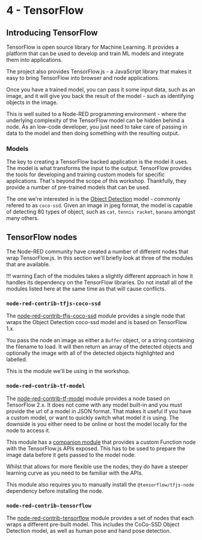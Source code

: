 # 4 - TensorFlow

## Introducing TensorFlow

TensorFlow is open source library for Machine Learning. It provides a platform
that can be used to develop and train ML models and integrate them into applications.

The project also provides TensorFlow.js - a JavaScript library that makes it
easy to bring TensorFlow into browser and node applications.

Once you have a trained model, you can pass it some input data, such as an image,
and it will give you back the result of the model - such as identifying objects
in the image.

This is well suited to a Node-RED programming environment - where the underlying
complexity of the TensorFlow model can be hidden behind a node. As an low-code
developer, you just need to take care of passing in data to the model and then
doing something with the resulting output.

### Models

The key to creating a TensorFlow backed application is the model it uses. The model
is what transforms the input to the output. TensorFlow provides the tools for
developing and training custom models for specific applications. That's beyond the
scope of this workshop. Thankfully, they provide a number of pre-trained models
that can be used.

The one we're interested in is the [Object Detection](https://github.com/tensorflow/models/blob/master/research/object_detection/README.md) model - commonly refered to as `coco-ssd`.
Given an image in jpeg format, the model is capable of detecting 80 types of object, such as
`cat`, `tennis racket`, `banana` amongst many others.


## TensorFlow nodes

The Node-RED community have created a number of different nodes that wrap
TensorFlow.js. In this section we'll briefly look at three of the modules that are
available.

!!! warning
    Each of the modules takes a slightly different approach in how it handles its
    dependency on the TensorFlow libraries. Do not install all of the modules
    listed here at the same time as that will cause conflicts.



### `node-red-contrib-tfjs-coco-ssd`

The [node-red-contrib-tfjs-coco-ssd](https://flows.nodered.org/node/node-red-contrib-tfjs-coco-ssd) module provides a single node that wraps the Object Detection coco-ssd
model and is based on TensorFlow 1.x.

You pass the node an image as either a `Buffer` object, or a string containing the
filename to load. It will then return an array of the detected objects and optionally
the image with all of the detected objects highlighted and labelled.

This is the module we'll be using in the workshop.


### `node-red-contrib-tf-model`

The [node-red-contrib-tf-model](https://flows.nodered.org/node/node-red-contrib-tf-model)
module provides a node based on TensorFlow 2.x. It does not come with any model
built-in and you must provide the url of a model in JSON format. That makes it
useful if you have a custom model, or want to quickly switch what model it is using.
The downside is you either need to be online or host the model locally for the node
to access it.

This module has a [companion module](https://flows.nodered.org/node/node-red-contrib-tf-function)
that provides a custom Function node with the TensorFlow.js APIs exposed. This
has to be used to prepare the image data before it gets passed to the model node.

Whilst that allows for more flexible use the nodes, they do have a steeper
learning curve as you need to be familiar with the APIs.

This module also requires you to manually install the `@tensorflow/tfjs-node`
dependency before installing the node.

### `node-red-contrib-tensorflow`

The [node-red-contrib-tensorflow](https://flows.nodered.org/node/node-red-contrib-tensorflow)
module provides a set of nodes that each wraps a different pre-built model.
This includes the CoCo-SSD Object Detection model, as well as human pose and hand
pose detection.

